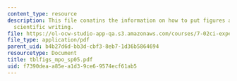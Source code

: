 ```yaml
---
content_type: resource
description: This file conatins the information on how to put figures and tables in
  scientific writing.
file: https://ol-ocw-studio-app-qa.s3.amazonaws.com/courses/7-02ci-experimental-biology-communications-intensive-spring-2005/f7390deaa85ea1d39ce69574ecf61ab5_tblfigs_mpo_sp05.pdf
file_type: application/pdf
parent_uid: b4b27d6d-bb3d-cbf3-8eb7-1d36b5864694
resourcetype: Document
title: tblfigs_mpo_sp05.pdf
uid: f7390dea-a85e-a1d3-9ce6-9574ecf61ab5
---
```

